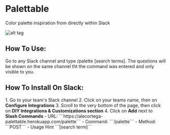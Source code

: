 # Palettable

Color palette inspiration from directly within Slack

![alt tag](http://i62.tinypic.com/2rnyl34.gif)

<h2>How To Use:</h2>
Go to any Slack channel and type /palette [search terms]. The questions will be shown on the same channel tht the command was entered and only visible to you.
 
<h2> How To Install On Slack:</h2>
1. Go to your team's Slack channel
2. Click on your teams name, then on <b>Configure Integrations</b>
3. Scroll to the very bottom of the page, then click on <b>DIY Integrations & Customizations section</b>
4. Click on <b>Add</b> next to <b>Slash Commands</b>
  - URL: ```https://alecortega-palettable.herokuapp.com/palette```
  - Command: ```/palette```
  - Method: ```POST```
  - Usage Hint ```[search term]```
